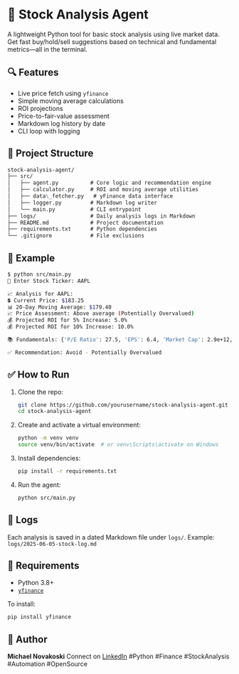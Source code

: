
# 🧠 Stock Analysis Agent

A lightweight Python tool for basic stock analysis using live market data. Get fast buy/hold/sell suggestions based on technical and fundamental metrics—all in the terminal.

## 🔍 Features

- Live price fetch using `yfinance`
- Simple moving average calculations
- ROI projections
- Price-to-fair-value assessment
- Markdown log history by date
- CLI loop with logging

## 📁 Project Structure
```markdown
stock-analysis-agent/
├── src/
│   ├── agent.py          # Core logic and recommendation engine
│   ├── calculator.py     # ROI and moving average utilities
│   ├── data\_fetcher.py   # yFinance data interface
│   ├── logger.py         # Markdown log writer
│   └── main.py           # CLI entrypoint
├── logs/                 # Daily analysis logs in Markdown
├── README.md             # Project documentation
├── requirements.txt      # Python dependencies
└── .gitignore            # File exclusions

````

## 🧪 Example

```bash
$ python src/main.py
📝 Enter Stock Ticker: AAPL

📈 Analysis for AAPL:
💲 Current Price: $183.25
📊 20-Day Moving Average: $179.40
📈 Price Assessment: Above average (Potentially Overvalued)
💰 Projected ROI for 5% Increase: 5.0%
💰 Projected ROI for 10% Increase: 10.0%

📚 Fundamentals: {'P/E Ratio': 27.5, 'EPS': 6.4, 'Market Cap': 2.9e+12, 'Forward P/E': 25.2}

✅ Recommendation: Avoid - Potentially Overvalued
````

## ✅ How to Run

1. Clone the repo:

   ```bash
   git clone https://github.com/yourusername/stock-analysis-agent.git
   cd stock-analysis-agent
   ```

2. Create and activate a virtual environment:

   ```bash
   python -m venv venv
   source venv/bin/activate  # or venv\Scripts\activate on Windows
   ```

3. Install dependencies:

   ```bash
   pip install -r requirements.txt
   ```

4. Run the agent:

   ```bash
   python src/main.py
   ```

## 🧾 Logs

Each analysis is saved in a dated Markdown file under `logs/`.
Example: `logs/2025-06-05-stock-log.md`

## 🔧 Requirements

* Python 3.8+
* [`yfinance`](https://pypi.org/project/yfinance/)

To install:

```bash
pip install yfinance
```

## 💼 Author

**Michael Novakoski**
Connect on [LinkedIn](https://www.linkedin.com/in/michael-novakoski-801168134)
\#Python #Finance #StockAnalysis #Automation #OpenSource
